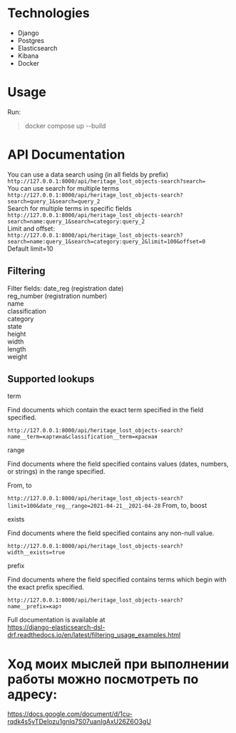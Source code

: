 # Technologies
- Django
- Postgres
- Elasticsearch
- Kibana
- Docker

# Usage
Run:
> docker compose up --build

# API Documentation 
You can use a data search using (in all fields by prefix) \
`http://127.0.0.1:8000/api/heritage_lost_objects-search?search=` \
You can use search for multiple terms \
`http://127.0.0.1:8000/api/heritage_lost_objects-search?search=query_1&search=query_2  ` \
Search for multiple terms in specific fields \
`http://127.0.0.1:8000/api/heritage_lost_objects-search?search=name:query_1&search=category:query_2  ` \
Limit and offset: \
`http://127.0.0.1:8000/api/heritage_lost_objects-search?search=name:query_1&search=category:query_2&limit=100&offset=0  ` \
Default limit=10 
## Filtering
Filter fields:
date_reg (registration date) \
reg_number (registration number) \
name \
classification \
category \
state \
height \
width \
length \
weight

## Supported lookups
term

Find documents which contain the exact term specified in the field specified.

`http://127.0.0.1:8000/api/heritage_lost_objects-search?name__term=картина&classification__term=красная`

range

Find documents where the field specified contains values (dates, numbers, or strings) in the range specified.

From, to

`http://127.0.0.1:8000/api/heritage_lost_objects-search?limit=100&date_reg__range=2021-04-21__2021-04-28`
From, to, boost

exists

Find documents where the field specified contains any non-null value.

`http://127.0.0.1:8000/api/heritage_lost_objects-search?width__exists=true`

prefix

Find documents where the field specified contains terms which begin with the exact prefix specified.

`http://127.0.0.1:8000/api/heritage_lost_objects-search?name__prefix=карт`

Full documentation is available at \
https://django-elasticsearch-dsl-drf.readthedocs.io/en/latest/filtering_usage_examples.html


# Ход моих мыслей при выполнении работы можно посмотреть по адресу:
https://docs.google.com/document/d/1cu-rqdk4s5yTDeIozu1gnlq7S07uanIgAxU26Z6O3gU




